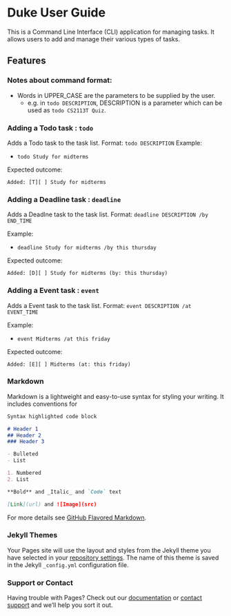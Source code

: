 # Duke User Guide
This is a Command Line Interface (CLI) application for managing tasks. It allows users to add and manage their various types of tasks.

## Features
### Notes about command format:
- Words in UPPER_CASE are the parameters to be supplied by the user. 
    - e.g. in `todo DESCRIPTION`, DESCRIPTION is a parameter which can be used 
      as `todo CS2113T Quiz`.

### Adding a Todo task : `todo`
Adds a Todo task to the task list.
Format: `todo DESCRIPTION`
Example:
- `todo Study for midterms`

Expected outcome:
	
  `Added: [T][ ] Study for midterms`

### Adding a Deadline task : `deadline`
Adds a Deadlne task to the task list.
Format: `deadline DESCRIPTION /by END_TIME`

Example:
- `deadline Study for midterms /by this thursday`

Expected outcome:
	
  `Added: [D][ ] Study for midterms (by: this thursday)`

### Adding a Event task : `event`
Adds a Event task to the task list.
Format: `event DESCRIPTION /at EVENT_TIME`

Example:
- `event Midterms /at this friday`

Expected outcome:
	
  `Added: [E][ ] Midterms (at: this friday)`

























### Markdown

Markdown is a lightweight and easy-to-use syntax for styling your writing. It includes conventions for

```markdown
Syntax highlighted code block

# Header 1
## Header 2
### Header 3

- Bulleted
- List

1. Numbered
2. List

**Bold** and _Italic_ and `Code` text

[Link](url) and ![Image](src)
```

For more details see [GitHub Flavored Markdown](https://guides.github.com/features/mastering-markdown/).

### Jekyll Themes

Your Pages site will use the layout and styles from the Jekyll theme you have selected in your [repository settings](https://github.com/hussain1998/ip/settings). The name of this theme is saved in the Jekyll `_config.yml` configuration file.

### Support or Contact

Having trouble with Pages? Check out our [documentation](https://docs.github.com/categories/github-pages-basics/) or [contact support](https://support.github.com/contact) and we’ll help you sort it out.
